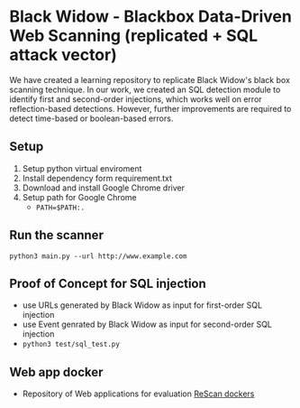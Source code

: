 # Black Widow - Blackbox Data-Driven Web Scanning (replicated + SQL attack vector)
We have created a learning repository to replicate Black Widow's black box scanning technique. In our work, we created an SQL detection module to identify first and second-order injections, which works well on error reflection-based detections. However, further improvements are required to detect time-based or boolean-based errors.

## Setup 
1. Setup python virtual enviroment
2. Install dependency form requirement.txt
3. Download and install Google Chrome driver 
4. Setup path for Google Chrome
    - `PATH=$PATH:.`

## Run the scanner
`python3 main.py --url http://www.example.com `

## Proof of Concept for SQL injection
- use URLs generated by Black Widow as input for first-order SQL injection
- use Event genrated by Black Widow as input for second-order SQL injection
- `python3 test/sql_test.py`

## Web app docker 
- Repository of Web applications for evaluation
[ReScan dockers](https://gitlab.com/kostasdrk/rescanApps/-/tree/main)